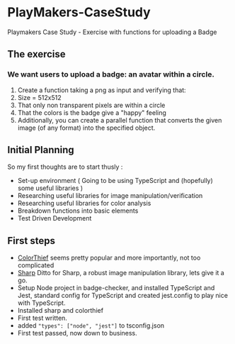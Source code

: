 # PlayMakers-CaseStudy

Playmakers Case Study - Exercise with functions for uploading a Badge

## The exercise

### We want users to upload a badge: an avatar within a circle.

1. Create a function taking a png as input and verifying that:
2. Size = 512x512
3. That only non transparent pixels are within a circle
4. That the colors is the badge give a "happy" feeling
5. Additionally, you can create a parallel function that converts the given image (of any format) into the specified object.

## Initial Planning

So my first thoughts are to start thusly :

- Set-up environment ( Going to be using TypeScript and (hopefully) some useful libraries )
- Researching useful libraries for image manipulation/verification
- Researching useful libraries for color analysis
- Breakdown functions into basic elements
- Test Driven Development

## First steps

- [ColorThief](https://lokeshdhakar.com/projects/color-thief/#examples) seems pretty popular and more importantly, not too complicated
- [Sharp](https://sharp.pixelplumbing.com/) Ditto for Sharp, a robust image manipulation library, lets give it a go.
- Setup Node project in badge-checker, and installed TypeScript and Jest, standard config for TypeScript and created jest.config to play nice with TypeScript.
- Installed sharp and colorthief
- First test written.
- added `"types": ["node", "jest"]` to tsconfig.json
- First test passed, now down to business.
